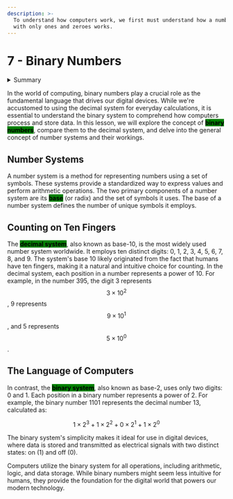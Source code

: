 ```yaml
---
description: >-
  To understand how computers work, we first must understand how a number system
  with only ones and zeroes works.
---
```


# 7 - Binary Numbers

<details>

<summary>Summary</summary>

This lesson is relevant for [Exercise 3: The Human Operator](https://github.com/winf-hsos/lifi-exercises/raw/main/exercises/03\_exercise\_human\_operator.pdf).

</details>

In the world of computing, binary numbers play a crucial role as the fundamental language that drives our digital devices. While we're accustomed to using the decimal system for everyday calculations, it is essential to understand the binary system to comprehend how computers process and store data. In this lesson, we will explore the concept of <mark style="background-color:green;">**binary numbers**</mark>, compare them to the decimal system, and delve into the general concept of number systems and their workings.

## Number Systems

A number system is a method for representing numbers using a set of symbols. These systems provide a standardized way to express values and perform arithmetic operations. The two primary components of a number system are its <mark style="background-color:green;">**base**</mark> (or radix) and the set of symbols it uses. The base of a number system defines the number of unique symbols it employs.

## Counting on Ten Fingers

The <mark style="background-color:green;">**decimal system**</mark>, also known as base-10, is the most widely used number system worldwide. It employs ten distinct digits: 0, 1, 2, 3, 4, 5, 6, 7, 8, and 9. The system's base 10 likely originated from the fact that humans have ten fingers, making it a natural and intuitive choice for counting. In the decimal system, each position in a number represents a power of 10. For example, in the number 395, the digit 3 represents $$3\times 10^2$$, 9 represents $$9\times 10^1$$, and 5 represents $$5\times 10^0$$.

## The Language of Computers

In contrast, the <mark style="background-color:green;">**binary system**</mark>, also known as base-2, uses only two digits: 0 and 1. Each position in a binary number represents a power of 2. For example, the binary number 1101 represents the decimal number 13, calculated as:

$$
1\times 2^3 + 1\times 2^2 + 0 \times 2^1 + 1 \times 2^0
$$

The binary system's simplicity makes it ideal for use in digital devices, where data is stored and transmitted as electrical signals with two distinct states: on (1) and off (0).

Computers utilize the binary system for all operations, including arithmetic, logic, and data storage. While binary numbers might seem less intuitive for humans, they provide the foundation for the digital world that powers our modern technology.
